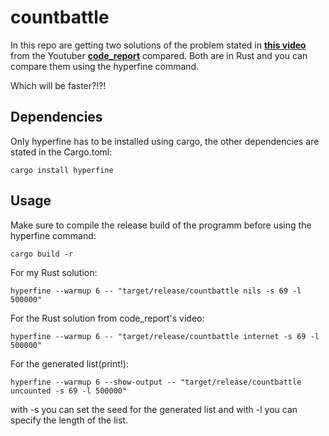 # countbattle
In this repo are getting two solutions of the problem stated in **[this video](https://youtu.be/U6I-Kwj-AvY)** from the Youtuber **[code_report](https://www.youtube.com/@code_report)** compared. Both are in Rust and you can compare them using the hyperfine command. 

Which will be faster?!?!

## Dependencies
Only hyperfine has to be installed using cargo, the other dependencies are stated in the Cargo.toml:
```
cargo install hyperfine
```

## Usage

Make sure to compile the release build of the programm before using the hyperfine command:
```
cargo build -r
```
For my Rust solution:
```
hyperfine --warmup 6 -- "target/release/countbattle nils -s 69 -l 500000"
```
For the Rust solution from code_report's video:
```
hyperfine --warmup 6 -- "target/release/countbattle internet -s 69 -l 500000"
```
For the generated list(print!):
```
hyperfine --warmup 6 --show-output -- "target/release/countbattle uncounted -s 69 -l 500000"
```
with -s you can set the seed for the generated list and with -l you can specify the length of the list.

